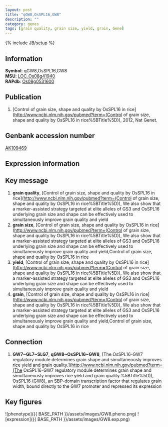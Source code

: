 ```yaml
---
layout: post
title: "qGW8,OsSPL16,GW8"
description: ""
category: genes
tags: [grain quality, grain size, yield, grain, Gene]
---
```

{% include JB/setup %}

## Information
__Symbol__: qGW8,OsSPL16,GW8  
__MSU__: [LOC_Os08g41940](http://rice.plantbiology.msu.edu/cgi-bin/ORF_infopage.cgi?orf=LOC_Os08g41940)  
__RAPdb__: [Os08g0531600](http://rapdb.dna.affrc.go.jp/viewer/gbrowse_details/irgsp1?name=Os08g0531600)  

## Publication
1. [Control of grain size, shape and quality by OsSPL16 in rice](http://www.ncbi.nlm.nih.gov/pubmed?term=(Control of grain size, shape and quality by OsSPL16 in rice%5BTitle%5D)), 2012, Nat Genet.

## Genbank accession number
[AK109469](http://www.ncbi.nlm.nih.gov/nuccore/AK109469)

## Expression information

## Key message
1. __grain quality__, [Control of grain size, shape and quality by OsSPL16 in rice](http://www.ncbi.nlm.nih.gov/pubmed?term=(Control of grain size, shape and quality by OsSPL16 in rice%5BTitle%5D)),  We also show that a marker-assisted strategy targeted at elite alleles of GS3 and OsSPL16 underlying grain size and shape can be effectively used to simultaneously improve grain quality and yield
2. __grain size__, [Control of grain size, shape and quality by OsSPL16 in rice](http://www.ncbi.nlm.nih.gov/pubmed?term=(Control of grain size, shape and quality by OsSPL16 in rice%5BTitle%5D)),  We also show that a marker-assisted strategy targeted at elite alleles of GS3 and OsSPL16 underlying grain size and shape can be effectively used to simultaneously improve grain quality and yield,Control of grain size, shape and quality by OsSPL16 in rice
3. __yield__, [Control of grain size, shape and quality by OsSPL16 in rice](http://www.ncbi.nlm.nih.gov/pubmed?term=(Control of grain size, shape and quality by OsSPL16 in rice%5BTitle%5D)),  We also show that a marker-assisted strategy targeted at elite alleles of GS3 and OsSPL16 underlying grain size and shape can be effectively used to simultaneously improve grain quality and yield
4. __grain__, [Control of grain size, shape and quality by OsSPL16 in rice](http://www.ncbi.nlm.nih.gov/pubmed?term=(Control of grain size, shape and quality by OsSPL16 in rice%5BTitle%5D)),  We also show that a marker-assisted strategy targeted at elite alleles of GS3 and OsSPL16 underlying grain size and shape can be effectively used to simultaneously improve grain quality and yield,Control of grain size, shape and quality by OsSPL16 in rice

## Connection
1. __GW7~GL7~SLG7__, __qGW8~OsSPL16~GW8__, [The OsSPL16-GW7 regulatory module determines grain shape and simultaneously improves rice yield and grain quality.](http://www.ncbi.nlm.nih.gov/pubmed?term=(The OsSPL16-GW7 regulatory module determines grain shape and simultaneously improves rice yield and grain quality.%5BTitle%5D)),  OsSPL16 (GW8), an SBP-domain transcription factor that regulates grain width, bound directly to the GW7 promoter and repressed its expression

## Key figures
![phenotype]({{ BASE_PATH }}/assets/images/GW8.pheno.png)
![expression]({{ BASE_PATH }}/assets/images/GW8.exp.png)


